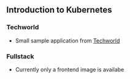 ## Introduction to Kubernetes

### Techworld
- Small sample application from [Techworld](https://www.youtube.com/watch?v=s_o8dwzRlu4)


### Fullstack
- Currently only a frontend image is availabe 